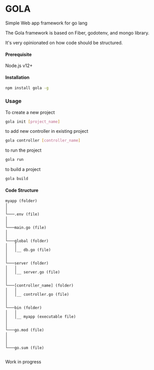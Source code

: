 # GOLA

Simple Web app framework for go lang

The Gola framework is based on Fiber, godotenv, and mongo library.

It's very opinionated on how code should be structured.

#### Prerequisite

Node.js v12+


#### Installation

```bash
npm install gola -g
```

### Usage 
To create a new project
```bash
gola init [project_name]
```

to add new controller in existing project

```bash
gola controller [controller_name]
```

to run the project

```bash
gola run
```

to build a project
```bash
gola build
```


#### Code Structure

```
myapp (folder)
│
│
└───.env (file)
│
│
└───main.go (file)
│
│ 
└───global (folder)
│   │
│   │__ db.go (file)
│    
│
└───server (folder)
│   │
│   │__ server.go (file)
│
│
└───[controller_name] (folder)
│   │
│   │__ controller.go (file)
│
│
└───bin (folder)
│   │
│   │__ myapp (executable file)
│  
│
└───go.mod (file)
│  
│
│
└───go.sum (file) 


```


Work in progress

